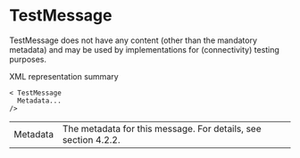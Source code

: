 # TestMessage

TestMessage does not have any content (other than the mandatory metadata) and may be used by implementations for (connectivity) testing purposes.

XML representation summary

```
< TestMessage
  Metadata...
/>
```

|          |                                                                |
|----------|----------------------------------------------------------------|
| Metadata | The metadata for this message. For details, see section 4.2.2. |
